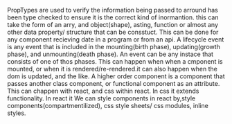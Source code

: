 PropTypes are used to verify the information being passed to arround has been type checked to ensure it is the correct kind of inormantion.  this can take the form of an arry, and object(shape), asting, function or almost any other data property/ structure that can be consstuct. This can be done for any component recieving date in a program or from an api. 
A lifecycle event is any event that is included in the mounting(birth phase), updating(growth phase), and unmounting(death phase). An event can be any instace that consists of one of thos phases. This can happen when when a cmponent is mounted, or when it is rendered/re-rendered.it can also happen when the dom is updated, and the like.
A higher order component is a component that passes another class component, or functional component as an attribute. This can chappen with react, and css within react. In css it extends functionality. In react it
We can style components in react by,style components(compartmentilized), css style sheets/ css modules, inline styles.
